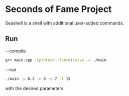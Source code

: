 # Seconds of Fame Project

Seashell is a shell with additional user-added commands.

## Run

--compile

```bash
g++ main.cpp -lpthread -fpermissive -o ./main
```

--run

```bash
./main -p 0.3 -n 6 -q 7 -t 15 
```
with the desired parameters

